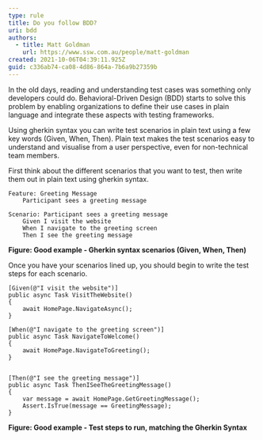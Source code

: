 ```yaml
---
type: rule
title: Do you follow BDD?
uri: bdd
authors:
  - title: Matt Goldman
    url: https://www.ssw.com.au/people/matt-goldman
created: 2021-10-06T04:39:11.925Z
guid: c336ab74-ca08-4d86-864a-7b6a9b27359b
---
```

In the old days, reading and understanding test cases was something only developers could do. Behavioral-Driven Design (BDD) starts to solve this problem by enabling organizations to define their use cases in plain language and integrate these aspects with testing frameworks.

<!--endintro-->

Using gherkin syntax you can write test scenarios in plain text using a few key words (Given, When, Then). Plain text makes the test scenarios easy to understand and visualise from a user perspective, even for non-technical team members.

First think about the different scenarios that you want to test, then write them out in plain text using gherkin syntax.

```
Feature: Greeting Message
	Participant sees a greeting message

Scenario: Participant sees a greeting message
	Given I visit the website
	When I navigate to the greeting screen
	Then I see the greeting message
```
**Figure: Good example - Gherkin syntax scenarios (Given, When, Then)**

Once you have your scenarios lined up, you should begin to write the test steps for each scenario.
```
[Given(@"I visit the website")]
public async Task VisitTheWebsite()
{
    await HomePage.NavigateAsync();
}

[When(@"I navigate to the greeting screen")]
public async Task NavigateToWelcome()
{
    await HomePage.NavigateToGreeting();
}


[Then(@"I see the greeting message")]
public async Task ThenISeeTheGreetingMessage()
{
    var message = await HomePage.GetGreetingMessage();
    Assert.IsTrue(message == GreetingMessage);
}
```
**Figure: Good example - Test steps to run, matching the Gherkin Syntax**